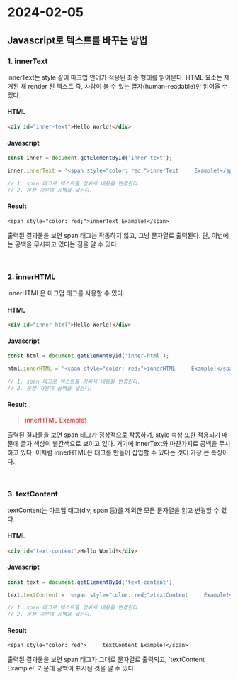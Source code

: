 # 2024-02-05

## Javascript로 텍스트를 바꾸는 방법

### 1. innerText
innerText는 style 같이 마크업 언어가 적용된 최종 형태를 읽어온다. HTML 요소는 제거된 채 render 된 텍스트 즉, 사람이 볼 수 있는 글자(human-readable)만 읽어올 수 있다.

#### HTML
```html
<div id="inner-text">Hello World!</div>
```

#### Javascript
```js
const inner = document.getElementById('inner-text');

inner.innerText = '<span style="color: red;">innerText     Example!</span>';

// 1. span 태그로 텍스트를 감싸서 내용을 변경한다.
// 2. 문장 가운데 공백을 넣는다.
```

#### Result
```
<span style="color: red;">innerText Example!</span>
```

출력된 결과물을 보면 span 태그는 작동하지 않고, 그냥 문자열로 출력된다. 단, 이번에는 공백을 무시하고 있다는 점을 알 수 있다.

<br>

### 2. innerHTML
innerHTML은 마크업 태그를 사용할 수 있다.

#### HTML
```html
<div id="inner-html">Hello World!</div>
```

#### Javascript
```js
const html = document.getElementById('inner-html');

html.innerHTML = '<span style="color: red;">innerHTML     Example!</span>';

// 1. span 태그로 텍스트를 감싸서 내용을 변경한다.
// 2. 문장 가운데 공백을 넣는다.
```

#### Result
> <span style="color: red;">innerHTML     Example!</span>

출력된 결과물을 보면 span 태그가 정상적으로 작동하며, style 속성 또한 적용되기 때문에 글자 색상이 빨간색으로 보이고 있다. 거기에 innerText와 마찬가지로 공백을 무시하고 있다. 이처럼 innerHTML은 태그를 만들어 삽입할 수 있다는 것이 가장 큰 특징이다.

<br>

### 3. textContent
textContent는 마크업 태그(div, span 등)를 제외한 모든 문자열을 읽고 변경할 수 있다.

#### HTML
```html
<div id="text-content">Hello World!</div>
```

#### Javascript
```js
const text = document.getElementById('text-content');

text.textContent = '<span style="color: red;">textContent     Example!</span>';

// 1. span 태그로 텍스트를 감싸서 내용을 변경한다.
// 2. 문장 가운데 공백을 넣는다.
```

#### Result
```
<span style="color: red">     textContent Example!</span>
```

출력된 결과물을 보면 span 태그가 그대로 문자열로 출력되고, 'textContent Example!' 가운데 공백이 표시된 것을 알 수 있다.